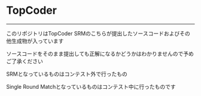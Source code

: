 # TopCoder
----
このリポジトリはTopCoder SRMのこちらが提出したソースコードおよびその他生成物が入っています

ソースコードをそのまま提出しても正解になるかどうかはわかりませんので予めご了承ください

SRMとなっているものはコンテスト外で行ったもの

Single Round Matchとなっているものはコンテスト中に行ったものです